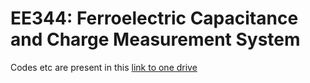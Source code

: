 # EE344: Ferroelectric Capacitance and Charge Measurement System
Codes etc are present in this [link to one drive](https://iitbacin-my.sharepoint.com/:u:/g/personal/210070045_iitb_ac_in/EUaQo6riB-1BiDPUn9S3-DwBgEN09ebD_in1_hhtE9IqXQ?e=SgGMZ7)
